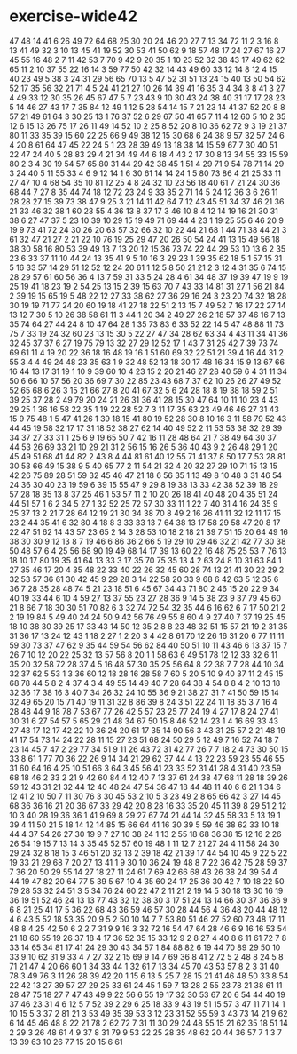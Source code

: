 # exercise-wide42
47
48
14
41
6
26
49
72
64
68
25
30
20
24
46
20
27
7
13
34
72
11
2
3
16
8
13
41
49
32
3
10
13
45
41
19
52
30
53
41
50
62
9
18
57
48
17
24
27
67
16
27
45
55
16
48
2
7
11
42
53
7
70
9
42
9
20
35
1
10
23
52
32
38
43
17
49
62
62
65
11
2
10
37
55
22
16
14
3
59
77
50
42
32
14
43
49
60
33
12
14
8
12
4
15
40
23
49
5
38
3
24
31
29
56
65
70
13
5
47
52
31
51
13
24
15
40
13
50
54
62
52
17
35
56
32
21
71
4
5
24
41
21
27
10
26
14
39
41
16
35
3
4
34
3
8
41
3
27
4
49
33
12
30
35
26
45
67
47
5
7
23
43
9
10
30
43
24
38
40
31
17
17
28
23
5
14
46
27
43
17
7
35
84
12
49
1
12
5
28
54
14
15
7
21
23
14
41
37
52
20
8
8
57
21
49
61
64
3
30
25
13
1
76
37
52
6
29
67
50
41
65
7
11
4
12
60
5
10
2
35
12
6
15
13
26
75
17
26
11
49
14
52
10
2
25
8
52
20
8
10
36
62
72
9
3
19
21
37
80
11
33
35
39
15
60
22
25
66
9
49
38
12
15
30
68
6
24
38
9
57
32
57
24
6
4
20
8
61
64
47
45
22
24
5
1
23
28
39
49
13
18
38
14
15
59
67
7
30
40
51
22
47
24
40
5
28
83
29
4
21
34
49
44
6
18
4
43
2
17
30
8
13
34
55
33
15
59
80
2
3
4
30
19
54
57
65
80
31
44
29
42
38
45
1
51
4
29
71
9
54
78
71
14
29
3
24
40
5
11
55
33
4
6
9
12
14
1
6
30
61
14
14
24
1
5
80
73
86
4
21
25
33
11
27
47
10
4
68
54
35
10
81
12
25
4
8
24
32
10
23
56
18
40
61
7
21
24
30
36
68
44
7
27
8
35
44
74
18
12
72
23
24
9
33
35
2
71
14
5
24
12
36
3
6
26
11
28
28
27
15
39
73
38
47
9
25
3
21
14
11
42
64
7
12
43
45
51
34
37
46
21
36
21
33
46
32
38
1
60
23
55
4
36
13
8
37
17
3
46
10
8
4
12
14
19
16
21
30
31
38
6
27
47
37
5
23
10
39
10
29
15
19
49
71
69
44
4
23
1
19
25
55
6
46
20
9
19
9
73
41
72
24
30
26
20
63
57
32
66
32
10
22
44
21
68
1
44
71
38
44
21
3
61
32
47
21
27
2
21
22
10
76
19
25
29
47
20
26
50
54
24
41
13
15
49
56
18
38
30
58
16
80
53
39
49
13
7
13
20
12
15
36
73
74
22
44
29
53
10
13
6
2
35
23
6
33
37
11
10
44
24
13
35
41
9
5
10
16
3
29
23
1
39
35
62
18
5
1
57
15
31
5
16
33
57
14
29
51
12
52
12
24
20
61
1
12
5
8
50
21
21
2
3
12
4
31
35
6
74
15
28
29
57
61
60
56
36
4
13
7
59
31
33
5
24
28
4
61
34
48
37
19
39
47
19
9
19
25
19
41
18
23
19
2
54
25
13
15
2
39
15
63
70
7
43
33
14
81
31
27
1
56
21
84
2
39
19
15
65
19
5
48
22
12
27
33
38
62
27
36
29
16
24
3
23
20
74
32
18
28
30
19
19
71
77
24
20
60
19
18
41
27
18
22
51
2
13
15
7
49
52
7
16
17
22
27
14
13
12
7
30
5
10
26
38
58
61
11
3
44
1
20
34
2
49
27
26
2
18
57
37
46
16
7
13
35
74
64
27
44
24
8
10
47
64
28
1
35
73
83
6
33
52
22
14
5
47
48
88
11
73
75
7
33
19
24
32
60
23
13
15
30
5
22
27
47
34
28
62
63
34
4
43
11
34
41
36
32
45
37
37
6
27
19
75
79
13
32
27
29
12
52
17
1
43
7
31
25
42
7
39
73
74
69
61
11
4
19
20
22
36
18
16
48
19
16
1
51
60
69
32
22
51
21
39
4
16
44
31
2
55
3
4
4
49
24
48
23
35
63
1
9
32
48
52
13
18
30
17
48
16
34
15
9
13
67
66
16
44
13
17
31
19
1
10
9
39
60
10
4
23
15
2
20
21
46
27
28
40
59
6
4
31
11
34
50
6
66
10
57
56
20
36
69
7
30
22
85
23
43
68
7
37
62
10
26
26
27
49
52
52
65
68
6
26
3
15
21
66
27
8
20
41
67
32
5
6
24
28
18
8
19
38
18
59
2
51
39
25
37
28
2
49
79
20
24
21
26
31
36
41
28
15
30
47
64
10
11
10
23
4
43
29
25
1
36
16
58
22
35
1
19
22
28
52
7
3
11
17
35
63
23
49
46
46
27
31
43
15
9
75
48
1
5
47
41
26
1
39
18
15
41
80
19
52
28
30
8
10
16
3
11
58
79
52
43
44
45
19
58
32
17
17
31
18
52
38
27
62
14
40
49
52
2
11
53
53
38
32
29
39
34
37
27
33
31
1
25
6
9
19
65
50
7
42
16
11
28
48
64
21
7
38
49
64
30
37
44
53
26
69
33
21
10
29
21
31
2
56
15
16
26
5
36
40
43
9
2
26
48
29
1
20
45
49
51
68
41
44
82
2
43
8
4
44
81
61
40
12
55
71
41
37
8
50
17
7
53
28
81
30
53
66
49
15
38
9
5
40
65
77
2
11
54
21
32
4
20
32
27
29
10
71
15
13
15
42
26
75
89
28
51
59
32
45
46
47
21
18
6
56
35
1
13
49
8
10
48
3
31
46
54
24
36
30
40
23
19
59
6
39
15
55
47
9
29
8
19
38
13
33
42
38
52
39
18
29
57
28
18
35
13
8
37
25
46
1
53
57
11
2
10
20
26
18
41
40
48
20
4
35
51
24
44
51
57
1
6
2
34
5
27
1
32
52
25
72
57
30
33
11
1
22
7
40
31
4
16
24
35
9
25
37
13
2
21
7
28
64
12
19
21
30
34
38
70
8
49
2
16
26
41
11
32
12
11
17
15
23
2
44
35
41
6
32
80
4
18
8
3
33
33
13
7
64
38
13
17
58
29
58
47
20
8
17
22
47
51
62
14
43
57
23
65
2
14
3
28
53
10
18
2
18
21
39
7
51
15
20
64
49
16
38
30
30
9
12
13
8
7
19
46
6
86
36
2
66
5
19
29
10
29
46
32
21
42
77
30
38
50
48
57
6
4
25
56
68
90
19
49
68
14
17
39
13
60
22
16
48
75
25
53
7
76
13
18
10
17
80
19
35
41
64
13
33
3
17
35
70
75
35
13
4
2
63
24
8
10
31
63
84
1
27
35
46
17
20
4
35
48
22
33
40
22
26
32
45
60
28
74
13
21
41
30
22
29
2
32
53
57
36
61
30
42
45
9
29
28
3
14
22
58
20
33
9
68
6
42
63
5
12
35
6
36
7
28
35
28
48
74
5
21
23
18
51
6
45
67
34
43
71
80
2
46
15
20
22
9
34
40
19
33
44
6
10
4
59
27
13
37
55
23
27
28
36
9
14
5
38
23
9
37
79
45
60
21
8
66
7
18
30
30
51
70
82
6
3
32
74
72
54
32
35
44
6
16
62
6
7
17
50
21
2
2
19
19
84
5
49
40
24
24
50
9
42
56
76
49
55
8
60
4
9
27
40
7
37
19
25
45
18
10
38
30
39
25
17
33
43
14
50
12
35
2
8
8
23
48
32
51
15
57
21
19
2
31
35
31
36
17
13
24
12
43
1
18
2
27
1
2
20
3
4
42
8
61
70
12
26
16
31
20
6
77
11
11
59
30
73
37
47
62
9
35
44
59
54
56
62
84
40
50
51
10
11
43
46
6
13
37
15
7
26
7
10
12
20
22
25
32
13
57
56
8
20
1
1
58
63
6
49
51
78
12
12
33
32
6
11
35
20
32
58
72
28
37
4
5
16
48
57
30
35
25
56
64
8
22
38
7
7
28
44
10
34
32
37
62
5
53
1
3
36
60
12
18
28
16
28
58
7
60
5
20
5
10
9
40
37
11
2
45
15
68
78
44
5
8
2
4
37
4
3
4
49
55
14
49
40
7
28
64
38
4
54
8
8
4
2
10
13
18
32
36
17
38
16
3
40
7
34
26
32
24
10
55
36
9
21
38
27
31
7
41
50
59
15
14
32
49
65
20
15
71
40
19
11
31
32
8
86
39
8
24
3
51
22
24
11
18
35
3
7
16
4
28
48
44
9
18
78
7
53
67
77
26
42
5
57
23
25
77
24
19
4
27
17
8
24
27
41
30
31
6
27
54
57
5
65
29
21
48
34
67
50
15
8
46
52
14
23
1
4
16
69
33
43
27
43
17
12
17
42
22
10
36
24
20
61
17
35
14
90
56
3
43
31
25
57
2
21
48
19
41
17
54
73
14
24
22
28
11
15
27
23
51
68
24
50
29
5
12
49
7
16
52
74
18
7
23
14
45
7
47
2
29
77
34
51
9
11
26
43
72
31
42
77
26
7
7
18
2
4
73
30
50
15
33
8
61
1
77
70
36
22
26
9
14
34
21
29
62
37
44
4
13
22
23
59
23
55
46
55
31
60
64
16
4
25
10
51
66
3
64
3
45
56
41
23
33
52
31
41
28
4
31
40
23
59
68
18
46
2
33
2
21
9
42
60
84
4
12
40
7
13
37
61
24
38
47
68
11
28
18
39
26
59
12
43
31
21
32
44
12
40
48
24
47
54
36
47
18
44
48
11
40
6
6
21
1
34
6
12
41
2
10
50
7
11
30
76
3
30
45
53
2
10
5
3
23
49
2
8
65
66
42
3
27
14
45
68
36
36
16
21
20
36
67
33
29
42
20
8
28
16
33
35
20
45
11
39
8
29
51
2
12
10
3
40
28
19
36
36
1
41
9
69
8
29
27
67
74
21
44
14
32
45
58
33
5
13
19
1
39
4
11
50
21
5
18
14
12
14
85
15
66
64
41
16
30
39
5
59
46
38
62
33
10
18
44
4
37
54
26
27
30
19
9
7
27
10
38
24
1
13
2
55
18
68
36
38
15
12
16
2
26
26
54
19
15
7
13
14
3
35
45
52
57
60
19
48
1
11
12
7
21
27
24
4
11
58
24
30
29
24
32
8
18
15
3
46
51
20
32
13
2
39
18
42
21
39
17
44
54
10
45
9
22
5
22
19
33
21
29
68
7
20
27
13
41
1
9
30
10
36
24
19
48
8
7
22
36
42
75
28
59
37
7
36
20
50
29
55
14
27
18
27
11
24
61
7
69
42
66
68
43
26
38
24
39
54
4
44
19
47
82
20
64
77
5
39
5
67
10
4
35
60
24
17
25
36
30
42
7
10
18
22
50
79
28
53
32
24
51
3
5
34
76
24
60
22
47
2
11
21
2
19
14
5
30
18
13
30
16
19
36
19
51
52
46
24
13
13
77
43
32
12
38
30
3
17
51
24
13
14
66
30
37
36
36
9
6
8
21
25
41
17
5
36
22
68
43
36
59
46
57
30
28
44
56
4
36
48
20
44
48
12
4
6
43
5
52
18
53
35
20
9
5
2
50
10
14
7
7
53
80
51
46
27
52
60
73
48
17
11
48
8
4
25
42
50
6
2
2
7
31
9
9
16
3
32
72
16
54
47
64
28
46
6
9
16
16
53
54
21
18
60
55
19
26
37
18
4
17
36
52
35
15
33
12
9
2
8
27
4
40
8
6
11
61
72
7
8
33
14
65
34
81
17
41
24
29
30
43
34
57
1
84
88
82
6
19
44
70
89
29
50
10
33
9
10
62
31
9
33
4
7
27
32
2
15
69
9
14
7
69
36
8
41
2
72
5
2
48
8
24
5
8
71
21
47
4
20
66
60
1
34
33
44
1
32
61
7
13
34
45
70
43
53
57
8
2
3
31
40
78
3
49
76
3
11
26
28
39
42
20
1
15
6
13
5
25
7
28
15
21
41
46
48
50
33
8
54
22
42
13
27
39
57
27
29
25
33
61
24
45
1
59
7
13
28
2
55
23
78
21
38
61
11
28
47
75
18
27
7
47
43
49
9
22
56
6
55
19
17
32
30
53
67
20
6
54
44
40
19
37
46
23
31
4
6
12
5
7
52
39
2
29
6
25
18
33
9
43
19
51
15
57
3
47
11
71
14
1
10
15
5
3
37
2
81
21
3
53
49
35
39
53
3
12
23
31
52
55
59
3
43
73
14
21
9
62
6
14
45
46
48
8
22
21
78
2
62
72
7
31
11
30
29
24
48
55
15
21
62
35
18
51
14
2
29
3
26
48
61
4
9
37
8
31
79
9
53
22
25
28
35
48
62
20
44
36
57
7
1
3
7
13
39
63
10
26
77
15
20
15
6
61
